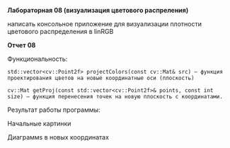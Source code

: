 **Лабораторная 08 (визуализация цветового распреления)**

написать консольное приложение для визуализации плотности цветового распределения в linRGB

**Отчет 08**
	 
Функциональность:

	std::vector<cv::Point2f> projectColors(const cv::Mat& src) – функция проектирования цветов на новые координатные оси (плоскость)
 
	cv::Mat getProj(const std::vector<cv::Point2f>& points, const int size) – функция перенесения точек на новую плоскость с координатами.
 
Результат работы программы: 

Начальные картинки
   
Диаграммs в новых координатах
   
